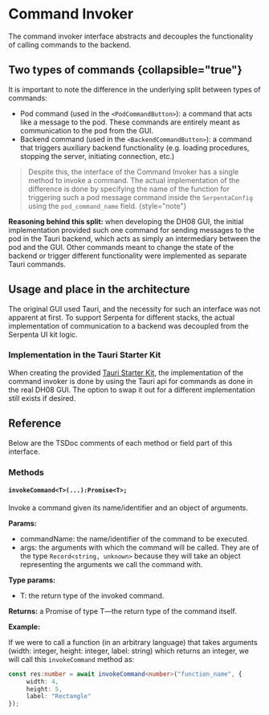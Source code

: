 # Command Invoker

The command invoker interface abstracts and decouples the functionality of calling commands to the backend.

## Two types of commands {collapsible="true"}

It is important to note the difference in the underlying split between types of commands:

- Pod command (used in the `<PodCommandButton>`): a command that acts like a message to the pod.
  These commands are entirely meant as communication to the pod from the GUI.
- Backend command (used in the `<BackendCommandButton>`): a command that triggers auxiliary backend functionality (e.g.
  loading procedures, stopping the server, initiating connection, etc.)

> Despite this, the interface of the Command Invoker has a single method to invoke a command.
> The actual implementation of the difference is done by specifying the name of the function for triggering such
> a pod message command inside the `SerpentaConfig` using the `pod_command_name` field.
{style="note"}

**Reasoning behind this split:** when developing the DH08 GUI, the initial implementation provided such one command
for sending messages to the pod in the Tauri backend, which acts as simply an intermediary between the pod and the GUI.
Other commands meant to change the state of the backend or trigger different functionality were implemented as separate
Tauri commands.

## Usage and place in the architecture

The original GUI used Tauri, and the necessity for such an interface was not apparent at first.
To support Serpenta for different stacks,
the actual implementation of communication to a backend was decoupled from the Serpenta UI kit logic.

### Implementation in the Tauri Starter Kit

When creating the provided [Tauri Starter Kit](Tauri-Starter-Kit.md), the implementation of the command invoker is
done by using the Tauri api for commands as done in the real DH08 GUI.
The option to swap it out for a different implementation still exists if desired.

## Reference

Below are the TSDoc comments of each method or field part of this interface.

### Methods

#### `invokeCommand<T>(...):Promise<T>;`

Invoke a command given its name/identifier and an object of arguments.

**Params:**
- commandName: the name/identifier of the command to be executed.
- args: the arguments with which the command will be called.
They are of the type `Record<string, unknown>` because they will take an
object representing the arguments we call the command with.

**Type params:**

- T: the return type of the invoked command.

**Returns:**
a Promise of type T—the return type of the command itself.

**Example:**

If we were to call a function (in an arbitrary language) that takes
arguments (width: integer, height: integer, label: string) which returns an integer,
we will call this `invokeCommand` method as:

```Typescript
const res:number = await invokeCommand<number>("function_name", {
     width: 4,
     height: 5,
     label: "Rectangle"
});
```
